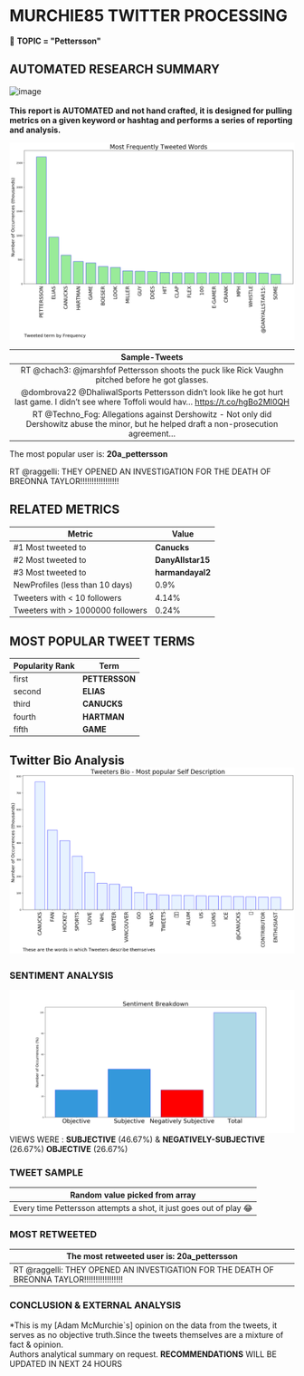 # MURCHIE85 TWITTER PROCESSING 
&#x1F34E; **TOPIC = "Pettersson"**

## AUTOMATED RESEARCH SUMMARY

![image](https://marketingplatform.google.com/about/static/images/gmp/analytics-smb-benefit.jpg)
<br></br>
<b> This report is AUTOMATED and not hand crafted, it is designed for pulling metrics on a given keyword or hashtag and performs a series of reporting and analysis.</b>



![image](TWEETS.png)



|                **Sample-Tweets**        |
| :-------------: |
| RT @chach3: @jmarshfof Pettersson shoots the puck like Rick Vaughn pitched before he got glasses. |
| @dombrova22 @DhaliwalSports Pettersson didn’t look like he got hurt last game. I didn’t see where Toffoli would hav… https://t.co/hgBo2MI0QH |
| RT @Techno_Fog: Allegations against Dershowitz - Not only did Dershowitz abuse the minor, but he helped draft a non-prosecution agreement… |

The most popular user is: **20a_pettersson**
<div class="alert alert-block alert-danger"> RT @raggelli: THEY OPENED AN INVESTIGATION FOR THE DEATH OF BREONNA TAYLOR!!!!!!!!!!!!!!!!!</div>

## RELATED METRICS<br>
| Metric | Value |
| ------------- | ------------- |
| #1 Most tweeted to  | **Canucks** |
| #2 Most tweeted to  | **DanyAllstar15** |
| #3 Most tweeted to  | **harmandayal2** |
| NewProfiles (less than 10 days) | 0.9%  |
| Tweeters with < 10 followers  | 4.14%|
| Tweeters with > 1000000 followers  | 0.24%  |



## MOST POPULAR TWEET TERMS 


| Popularity Rank  | Term |
| ------------- | ------------- |
| first  | **PETTERSSON**  |
| second  | **ELIAS**  |
| third  | **CANUCKS** |
| fourth  | **HARTMAN**  |
| fifth  | **GAME**  |


## Twitter Bio Analysis![image](BIO.png)
### SENTIMENT ANALYSIS
![image](sentiment.png)
VIEWS WERE : **SUBJECTIVE**  (46.67%) & **NEGATIVELY-SUBJECTIVE** (26.67%) **OBJECTIVE** (26.67%)

### TWEET SAMPLE 
| Random value picked from array |
| ------------- |
|Every time Pettersson attempts a shot, it just goes out of play 😂 |

### MOST RETWEETED 

| The most retweeted user is: **20a_pettersson**  |
| ------------- |
| RT @raggelli: THEY OPENED AN INVESTIGATION FOR THE DEATH OF BREONNA TAYLOR!!!!!!!!!!!!!!!!! |

### CONCLUSION & EXTERNAL ANALYSIS

*This is my [Adam McMurchie`s] opinion on the data from the tweets, it serves as no objective truth.Since the tweets themselves are a mixture of fact & opinion.<br>
Authors analytical summary on request.
**RECOMMENDATIONS** WILL BE UPDATED IN NEXT  24 HOURS <br>